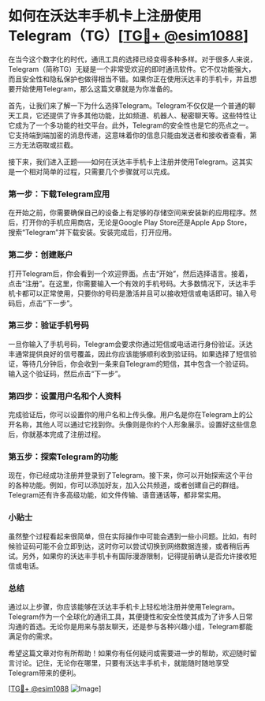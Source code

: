 # 如何在沃达丰手机卡上注册使用Telegram（TG）[[TG💪+ @esim1088](https://t.me/s/esim1088)]

在当今这个数字化的时代，通讯工具的选择已经变得多种多样。对于很多人来说，Telegram（简称TG）无疑是一个非常受欢迎的即时通讯软件。它不仅功能强大，而且安全性和隐私保护也做得相当不错。如果你正在使用沃达丰的手机卡，并且想要开始使用Telegram，那么这篇文章就是为你准备的。

首先，让我们来了解一下为什么选择Telegram。Telegram不仅仅是一个普通的聊天工具，它还提供了许多其他功能，比如频道、机器人、秘密聊天等。这些特性让它成为了一个多功能的社交平台。此外，Telegram的安全性也是它的亮点之一。它支持端到端加密的消息传递，这意味着你的信息只能由发送者和接收者查看，第三方无法窃取或拦截。

接下来，我们进入正题——如何在沃达丰手机卡上注册并使用Telegram。这其实是一个相对简单的过程，只需要几个步骤就可以完成。

### 第一步：下载Telegram应用

在开始之前，你需要确保自己的设备上有足够的存储空间来安装新的应用程序。然后，打开你的手机应用商店，无论是Google Play Store还是Apple App Store，搜索“Telegram”并下载安装。安装完成后，打开应用。

### 第二步：创建账户

打开Telegram后，你会看到一个欢迎界面。点击“开始”，然后选择语言。接着，点击“注册”。在这里，你需要输入一个有效的手机号码。大多数情况下，沃达丰手机卡都可以正常使用，只要你的号码是激活并且可以接收短信或电话即可。输入号码后，点击“下一步”。

### 第三步：验证手机号码

一旦你输入了手机号码，Telegram会要求你通过短信或电话进行身份验证。沃达丰通常提供良好的信号覆盖，因此你应该能够顺利收到验证码。如果选择了短信验证，等待几分钟后，你会收到一条来自Telegram的短信，其中包含一个验证码。输入这个验证码，然后点击“下一步”。

### 第四步：设置用户名和个人资料

完成验证后，你可以设置你的用户名和上传头像。用户名是你在Telegram上的公开名称，其他人可以通过它找到你。头像则是你的个人形象展示。设置好这些信息后，你就基本完成了注册过程。

### 第五步：探索Telegram的功能

现在，你已经成功注册并登录到了Telegram。接下来，你可以开始探索这个平台的各种功能。例如，你可以添加好友，加入公共频道，或者创建自己的群组。Telegram还有许多高级功能，如文件传输、语音通话等，都非常实用。

### 小贴士

虽然整个过程看起来很简单，但在实际操作中可能会遇到一些小问题。比如，有时候验证码可能不会立即到达，这时你可以尝试切换到网络数据连接，或者稍后再试。另外，如果你的沃达丰手机卡有国际漫游限制，记得提前确认是否允许接收短信或电话。

### 总结

通过以上步骤，你应该能够在沃达丰手机卡上轻松地注册并使用Telegram。Telegram作为一个全球化的通讯工具，其便捷性和安全性使其成为了许多人日常沟通的首选。无论你是用来与朋友聊天，还是参与各种兴趣小组，Telegram都能满足你的需求。

希望这篇文章对你有所帮助！如果你有任何疑问或需要进一步的帮助，欢迎随时留言讨论。记住，无论你在哪里，只要有沃达丰手机卡，就能随时随地享受Telegram带来的便利。

[[TG💪+ @esim1088](https://t.me/s/esim1088) ![Image](https://i.postimg.cc/4NQfJmqS/Snipaste-2025-05-13-00-14-12.png)]